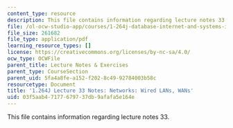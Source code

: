 ```yaml
---
content_type: resource
description: This file contains information regarding lecture notes 33.
file: /ol-ocw-studio-app/courses/1-264j-database-internet-and-systems-integration-technologies-fall-2013/03f5aab47177679737db9afafa5e164e_MIT1_264JF13_lect_33.pdf
file_size: 261682
file_type: application/pdf
learning_resource_types: []
license: https://creativecommons.org/licenses/by-nc-sa/4.0/
ocw_type: OCWFile
parent_title: Lecture Notes & Exercises
parent_type: CourseSection
parent_uid: 5fa4a8fe-a152-f202-8c49-92784003b58c
resourcetype: Document
title: '1.264J Lecture 33 Notes: Networks: Wired LANs, WANs'
uid: 03f5aab4-7177-6797-37db-9afafa5e164e
---
```

This file contains information regarding lecture notes 33.